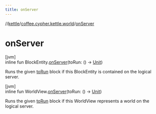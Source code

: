 ```yaml
---
title: onServer
---
```

//[kettle](../../index.html)/[coffee.cypher.kettle.world](index.html)/[onServer](on-server.html)



# onServer



[jvm]\
inline fun BlockEntity.[onServer](on-server.html)(toRun: () -&gt; [Unit](https://kotlinlang.org/api/latest/jvm/stdlib/kotlin/-unit/index.html))



Runs the given [toRun](on-server.html) block if this BlockEntity is contained on the logical server.





[jvm]\
inline fun WorldView.[onServer](on-server.html)(toRun: () -&gt; [Unit](https://kotlinlang.org/api/latest/jvm/stdlib/kotlin/-unit/index.html))



Runs the given [toRun](on-server.html) block if this WorldView represents a world on the logical server.




